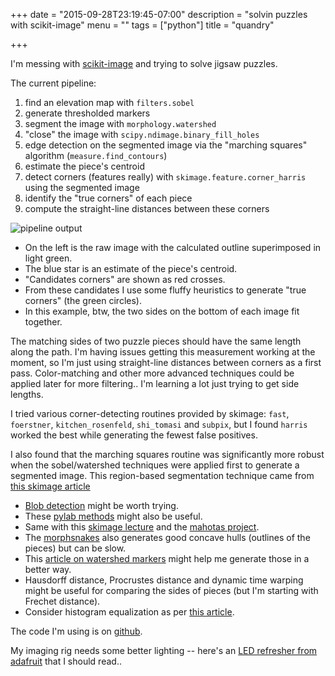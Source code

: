 +++
date = "2015-09-28T23:19:45-07:00"
description = "solvin puzzles with scikit-image"
menu = ""
tags = ["python"]
title = "quandry"

+++

I'm messing with [scikit-image](http://scikit-image.org/docs/dev/)
and trying to solve jigsaw puzzles.

The current pipeline:

1. find an elevation map with `filters.sobel`
1. generate thresholded markers
1. segment the image with `morphology.watershed`
1. "close" the image with `scipy.ndimage.binary_fill_holes`
1. edge detection on the segmented image
via the "marching squares" algorithm (`measure.find_contours`)
1. estimate the piece's centroid
1. detect corners (features really) with `skimage.feature.corner_harris`
using the segmented image
1. identify the "true corners" of each piece
1. compute the straight-line distances between these corners

![pipeline output](/img/quandry-pipeline-output.png)

* On the left is the raw image with the calculated outline superimposed in light green.
* The blue star is an estimate of the piece's centroid.
* "Candidates corners" are shown as red crosses.
* From these candidates I use some fluffy heuristics to generate "true corners" (the green circles).
* In this example, btw, the two sides on the bottom of each image fit together.

The matching sides of two puzzle pieces should have the same length along the path.
I'm having issues getting this measurement working at the moment,
so I'm just using straight-line distances between corners as a first pass.
Color-matching and other more advanced techniques could be applied later for more filtering..
I'm learning a lot just trying to get side lengths.

I tried various corner-detecting routines provided by skimage:
`fast`, `foerstner`, `kitchen_rosenfeld`, `shi_tomasi` and `subpix`,
but I found `harris` worked the best while generating the fewest false positives.

I also found that the marching squares routine was significantly more robust
when the sobel/watershed techniques were applied first to generate a segmented image.
This region-based segmentation technique came from
[this skimage article](http://scikit-image.org/docs/dev/auto_examples/applications/plot_coins_segmentation.html)

* [Blob detection](http://scikit-image.org/docs/dev/auto_examples/plot_blob.html)
might be worth trying.
* These [pylab methods](http://stackoverflow.com/questions/13586686/extract-external-contour-or-silhouette-of-image-in-python)
might also be useful.
* Same with this [skimage lecture](http://www.scipy-lectures.org/packages/scikit-image/)
and the [mahotas project](https://github.com/luispedro/mahotas/).
* The [morphsnakes](https://github.com/pmneila/morphsnakes)
also generates good concave hulls (outlines of the pieces) but can be slow.
* This [article on watershed markers](http://scikit-image.org/docs/dev/auto_examples/plot_marked_watershed.html)
might help me generate those in a better way.
* Hausdorff distance, Procrustes distance and dynamic time warping
might be useful for comparing the sides of pieces (but I'm starting with Frechet distance).
* Consider histogram equalization as per [this article](http://blog.yhathq.com/posts/image-processing-with-scikit-image.html).

The code I'm using is on [github](https://github.com/yosemitebandit/quandry).

My imaging rig needs some better lighting --
here's an [LED refresher from adafruit](https://learn.adafruit.com/all-about-leds/overview)
that I should read..
